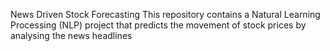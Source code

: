 News Driven Stock Forecasting
This repository contains a Natural Learning Processing (NLP) project that predicts the movement of stock prices by analysing the news headlines


